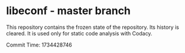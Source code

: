 # libeconf - master branch

This repository contains the frozen state of the repository.
Its history is cleared. It is used only for static code
analysis with Codacy.

Commit Time: 1734428746